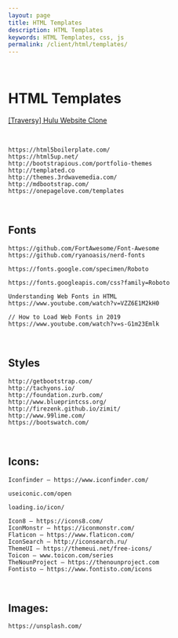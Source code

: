 ```yaml
---
layout: page
title: HTML Templates
description: HTML Templates
keywords: HTML Templates, css, js
permalink: /client/html/templates/
---
```


<br/>

# HTML Templates

[[Traversy] Hulu Website Clone](https://github.com/bradtraversy/hulu-webpage-clone)

<br/>

```
https://html5boilerplate.com/
https://html5up.net/
http://bootstrapious.com/portfolio-themes
http://templated.co
http://themes.3rdwavemedia.com/
http://mdbootstrap.com/
https://onepagelove.com/templates
```

<br/>

## Fonts

```
https://github.com/FortAwesome/Font-Awesome
https://github.com/ryanoasis/nerd-fonts

https://fonts.google.com/specimen/Roboto

https://fonts.googleapis.com/css?family=Roboto

Understanding Web Fonts in HTML
https://www.youtube.com/watch?v=VZZ6E1M2kH0

// How to Load Web Fonts in 2019
https://www.youtube.com/watch?v=s-G1m23Emlk
```

<br/>

## Styles

```
http://getbootstrap.com/
http://tachyons.io/
http://foundation.zurb.com/
http://www.blueprintcss.org/
http://firezenk.github.io/zimit/
http://www.99lime.com/
https://bootswatch.com/
```

<br/>

## Icons:

```
Iconfinder — https://www.iconfinder.com/

useiconic.com/open

loading.io/icon/

Icon8 — https://icons8.com/
IconMonstr — https://iconmonstr.com/
Flaticon — https://www.flaticon.com/
IconSearch — http://iconsearch.ru/
ThemeUI — https://themeui.net/free-icons/
Toicon — www.toicon.com/series
TheNounProject — https://thenounproject.com
Fontisto — https://www.fontisto.com/icons
```

<br/>

## Images:

```
https://unsplash.com/
```
